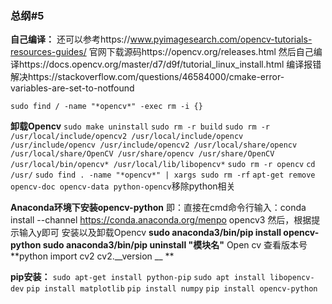 ### **总纲**#5
**自己编译：**
还可以参考https://www.pyimagesearch.com/opencv-tutorials-resources-guides/
官网下载源码https://opencv.org/releases.html
然后自己编译https://docs.opencv.org/master/d7/d9f/tutorial_linux_install.html
编译报错解决https://stackoverflow.com/questions/46584000/cmake-error-variables-are-set-to-notfound

`sudo find / -name "*opencv*" -exec rm -i {}`

**卸载Opencv**
`sudo make uninstall`
`sudo rm -r build`
`sudo rm -r /usr/local/include/opencv2 /usr/local/include/opencv /usr/include/opencv /usr/include/opencv2 /usr/local/share/opencv /usr/local/share/OpenCV /usr/share/opencv /usr/share/OpenCV /usr/local/bin/opencv* /usr/local/lib/libopencv*`
`sudo rm -r opencv`
`cd /usr/`
`sudo find . -name "*opencv*" | xargs sudo rm -rf`
`apt-get remove opencv-doc opencv-data python-opencv`移除python相关

**Anaconda环境下安装opencv-python**
即：直接在cmd命令行输入：conda install --channel https://conda.anaconda.org/menpo opencv3
然后，根据提示输入y即可
安装以及卸载Opencv
**sudo anaconda3/bin/pip install opencv-python
sudo anaconda3/bin/pip uninstall "模块名"**
Open cv 查看版本号
**python
import cv2
cv2.__version __ **

**pip安装：**
`sudo apt-get install python-pip`
`sudo apt install libopencv-dev`
`pip install matplotlib`
`pip install numpy`
`pip install opencv-python`